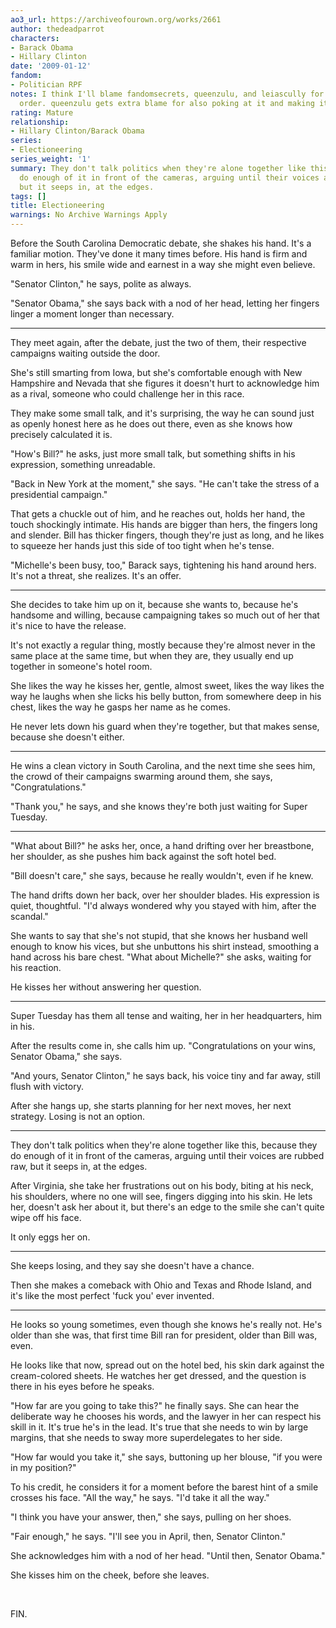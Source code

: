 ```yaml
---
ao3_url: https://archiveofourown.org/works/2661
author: thedeadparrot
characters:
- Barack Obama
- Hillary Clinton
date: '2009-01-12'
fandom:
- Politician RPF
notes: I think I'll blame fandomsecrets, queenzulu, and leiascully for this. In that
  order. queenzulu gets extra blame for also poking at it and making it better.
rating: Mature
relationship:
- Hillary Clinton/Barack Obama
series:
- Electioneering
series_weight: '1'
summary: They don't talk politics when they're alone together like this, because they
  do enough of it in front of the cameras, arguing until their voices are rubbed raw,
  but it seeps in, at the edges.
tags: []
title: Electioneering
warnings: No Archive Warnings Apply
---
```


Before the South Carolina Democratic debate, she shakes his hand. It's a familiar motion. They've done it many times before. His hand is firm and warm in hers, his smile wide and earnest in a way she might even believe.

"Senator Clinton," he says, polite as always.

"Senator Obama," she says back with a nod of her head, letting her fingers linger a moment longer than necessary.



---

They meet again, after the debate, just the two of them, their respective campaigns waiting outside the door.

She's still smarting from Iowa, but she's comfortable enough with New Hampshire and Nevada that she figures it doesn't hurt to acknowledge him as a rival, someone who could challenge her in this race.

They make some small talk, and it's surprising, the way he can sound just as openly honest here as he does out there, even as she knows how precisely calculated it is.

"How's Bill?" he asks, just more small talk, but something shifts in his expression, something unreadable.

"Back in New York at the moment," she says. "He can't take the stress of a presidential campaign."

That gets a chuckle out of him, and he reaches out, holds her hand, the touch shockingly intimate. His hands are bigger than hers, the fingers long and slender. Bill has thicker fingers, though they're just as long, and he likes to squeeze her hands just this side of too tight when he's tense.

"Michelle's been busy, too," Barack says, tightening his hand around hers. It's not a threat, she realizes. It's an offer.



---

She decides to take him up on it, because she wants to, because he's handsome and willing, because campaigning takes so much out of her that it's nice to have the release.

It's not exactly a regular thing, mostly because they're almost never in the same place at the same time, but when they are, they usually end up together in someone's hotel room.

She likes the way he kisses her, gentle, almost sweet, likes the way likes the way he laughs when she licks his belly button, from somewhere deep in his chest, likes the way he gasps her name as he comes.

He never lets down his guard when they're together, but that makes sense, because she doesn't either.



---

He wins a clean victory in South Carolina, and the next time she sees him, the crowd of their campaigns swarming around them, she says, "Congratulations."

"Thank you," he says, and she knows they're both just waiting for Super Tuesday.



---

"What about Bill?" he asks her, once, a hand drifting over her breastbone, her shoulder, as she pushes him back against the soft hotel bed.

"Bill doesn't care," she says, because he really wouldn't, even if he knew.

The hand drifts down her back, over her shoulder blades. His expression is quiet, thoughtful. "I'd always wondered why you stayed with him, after the scandal."

She wants to say that she's not stupid, that she knows her husband well enough to know his vices, but she unbuttons his shirt instead, smoothing a hand across his bare chest. "What about Michelle?" she asks, waiting for his reaction.

He kisses her without answering her question.



---

Super Tuesday has them all tense and waiting, her in her headquarters, him in his.

After the results come in, she calls him up. "Congratulations on your wins, Senator Obama," she says.

"And yours, Senator Clinton," he says back, his voice tiny and far away, still flush with victory.

After she hangs up, she starts planning for her next moves, her next strategy. Losing is not an option.



---

They don't talk politics when they're alone together like this, because they do enough of it in front of the cameras, arguing until their voices are rubbed raw, but it seeps in, at the edges.

After Virginia, she take her frustrations out on his body, biting at his neck, his shoulders, where no one will see, fingers digging into his skin. He lets her, doesn't ask her about it, but there's an edge to the smile she can't quite wipe off his face.

It only eggs her on.



---

She keeps losing, and they say she doesn't have a chance.

Then she makes a comeback with Ohio and Texas and Rhode Island, and it's like the most perfect 'fuck you' ever invented.



---

He looks so young sometimes, even though she knows he's really not. He's older than she was, that first time Bill ran for president, older than Bill was, even.

He looks like that now, spread out on the hotel bed, his skin dark against the cream\-colored sheets. He watches her get dressed, and the question is there in his eyes before he speaks.

"How far are you going to take this?" he finally says. She can hear the deliberate way he chooses his words, and the lawyer in her can respect his skill in it. It's true he's in the lead. It's true that she needs to win by large margins, that she needs to sway more superdelegates to her side.

"How far would you take it," she says, buttoning up her blouse, "if you were in my position?"

To his credit, he considers it for a moment before the barest hint of a smile crosses his face. "All the way," he says. "I'd take it all the way."

"I think you have your answer, then," she says, pulling on her shoes.

"Fair enough," he says. "I'll see you in April, then, Senator Clinton."

She acknowledges him with a nod of her head. "Until then, Senator Obama."

She kisses him on the cheek, before she leaves.

 

FIN.